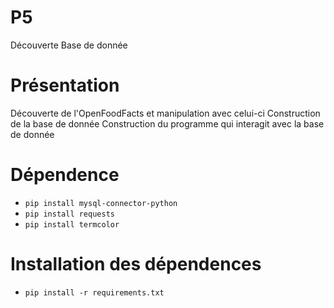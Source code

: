# P5
Découverte Base de donnée

# Présentation
Découverte de l'OpenFoodFacts et manipulation avec celui-ci
Construction de la base de donnée
Construction du programme qui interagit avec la base de donnée

# Dépendence
  - `pip install mysql-connector-python`
  - `pip install requests`
  - `pip install termcolor`

# Installation des dépendences
  - `pip install -r requirements.txt`
